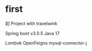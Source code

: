 # first
 初 Project with travelwink

Spring boot v3.0.5
Java 17

Lombok
OpenFeigns
mysql-connector-j
